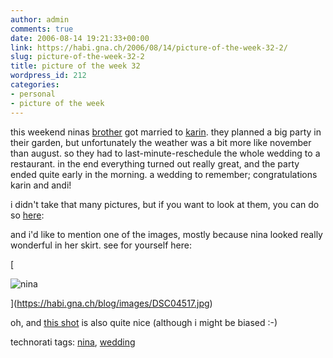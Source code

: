 ```yaml
---
author: admin
comments: true
date: 2006-08-14 19:21:33+00:00
link: https://habi.gna.ch/2006/08/14/picture-of-the-week-32-2/
slug: picture-of-the-week-32-2
title: picture of the week 32
wordpress_id: 212
categories:
- personal
- picture of the week
---
```


this weekend ninas [brother](http://flickr.com/photos/habi/tags/andi/) got married to [karin](http://flickr.com/photos/habi/tags/karin/). they planned a big party in their garden, but unfortunately the weather was a bit more like november than august. so they had to last-minute-reschedule the whole wedding to a restaurant. in the end everything turned out really great, and the party ended quite early in the morning. a wedding to remember; congratulations karin and andi!

i didn't take that many pictures, but if you want to look at them, you can do so [here](http://flickr.com/photos/habi/tags/andi/):

and i'd like to mention one of the images, mostly because nina looked really wonderful in her skirt. see for yourself here:

[


![nina](https://habi.gna.ch/blog/images/DSC04517-tm.jpg)


](https://habi.gna.ch/blog/images/DSC04517.jpg)

oh, and [this shot](http://flickr.com/photos/habi/214110219/) is also quite nice (although i might be biased :-)



technorati tags: [nina](http://www.technorati.com/tag/nina), [wedding](http://www.technorati.com/tag/wedding)


